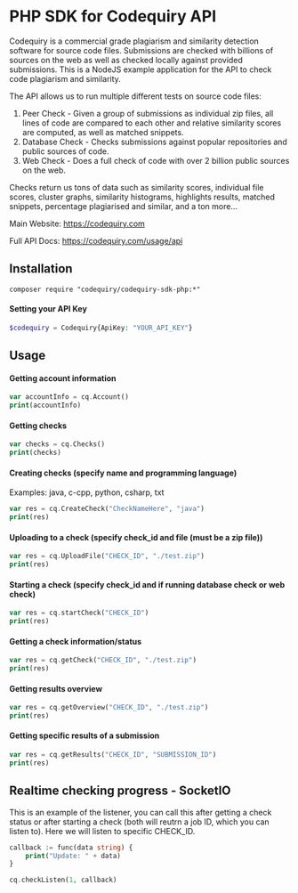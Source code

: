# PHP SDK for Codequiry API 

Codequiry is a commercial grade plagiarism and similarity detection software for source code files. Submissions are checked with billions of sources on the web as well as checked locally against provided submissions. This is a NodeJS example application for the API to check code plagiarism and similarity.

The API allows us to run multiple different tests on source code files: 
1. Peer Check - Given a group of submissions as individual zip files, all lines of code are compared to each other and relative similarity scores are computed, as well as matched snippets. 
2. Database Check - Checks submissions against popular repositories and public sources of code.
3. Web Check - Does a full check of code with over 2 billion public sources on the web. 

Checks return us tons of data such as similarity scores, individual file scores, cluster graphs, similarity histograms, highlights results, matched snippets, percentage plagiarised and similar, and a ton more... 

Main Website: 
https://codequiry.com

Full API Docs:
https://codequiry.com/usage/api

## Installation
```
composer require "codequiry/codequiry-sdk-php:*"
```

#### Setting your API Key
```php
$codequiry = Codequiry{ApiKey: "YOUR_API_KEY"}
```
## Usage
#### Getting account information
```php
var accountInfo = cq.Account()
print(accountInfo)
```
#### Getting checks
```php
var checks = cq.Checks()
print(checks)
```
#### Creating checks (specify name and programming language)
Examples: java, c-cpp, python, csharp, txt
```php
var res = cq.CreateCheck("CheckNameHere", "java")
print(res)
```
#### Uploading to a check (specify check_id and file (must be a zip file)) 
```php
var res = cq.UploadFile("CHECK_ID", "./test.zip")
print(res)
```
#### Starting a check (specify check_id and if running database check or web check) 
```php
var res = cq.startCheck("CHECK_ID")
print(res)
```
#### Getting a check information/status
```php
var res = cq.getCheck("CHECK_ID", "./test.zip")
print(res)
```
#### Getting results overview
```php
var res = cq.getOverview("CHECK_ID", "./test.zip")
print(res)
```
#### Getting specific results of a submission
```php
var res = cq.getResults("CHECK_ID", "SUBMISSION_ID")
print(res)
```
## Realtime checking progress - SocketIO
This is an example of the listener, you can call this after getting a check status or after starting a check (both will reutrn a job ID, which you can listen to). Here we will listen to specific CHECK_ID.
```php
callback := func(data string) {
    print("Update: " + data)
}

cq.checkListen(1, callback)
```